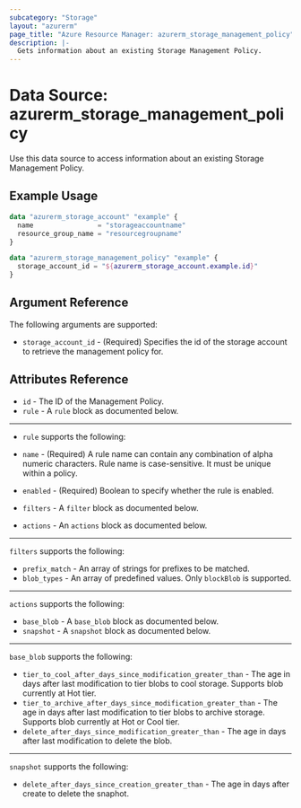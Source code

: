 ```yaml
---
subcategory: "Storage"
layout: "azurerm"
page_title: "Azure Resource Manager: azurerm_storage_management_policy"
description: |-
  Gets information about an existing Storage Management Policy.
---
```


# Data Source: azurerm_storage_management_policy

Use this data source to access information about an existing Storage Management Policy.

## Example Usage

```terraform
data "azurerm_storage_account" "example" {
  name                = "storageaccountname"
  resource_group_name = "resourcegroupname"
}

data "azurerm_storage_management_policy" "example" {
  storage_account_id = "${azurerm_storage_account.example.id}"
}
```

## Argument Reference

The following arguments are supported:

* `storage_account_id` - (Required) Specifies the id of the storage account to retrieve the management policy for.

## Attributes Reference

* `id` - The ID of the Management Policy.
* `rule` - A `rule` block as documented below.

---

* `rule` supports the following:

* `name` - (Required) A rule name can contain any combination of alpha numeric characters. Rule name is case-sensitive. It must be unique within a policy.
* `enabled` - (Required)  Boolean to specify whether the rule is enabled.
* `filters` - A `filter` block as documented below.
* `actions` - An `actions` block as documented below.

---

`filters` supports the following:

* `prefix_match` - An array of strings for prefixes to be matched.
* `blob_types` - An array of predefined values. Only `blockBlob` is supported.

---

`actions` supports the following:

* `base_blob` - A `base_blob` block as documented below.
* `snapshot` - A `snapshot` block as documented below.

---

`base_blob` supports the following:

* `tier_to_cool_after_days_since_modification_greater_than` - The age in days after last modification to tier blobs to cool storage. Supports blob currently at Hot tier.
* `tier_to_archive_after_days_since_modification_greater_than` - The age in days after last modification to tier blobs to archive storage. Supports blob currently at Hot or Cool tier.
* `delete_after_days_since_modification_greater_than` - The age in days after last modification to delete the blob.

---

`snapshot` supports the following:

* `delete_after_days_since_creation_greater_than` - The age in days after create to delete the snaphot.
